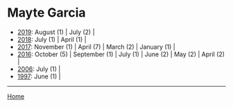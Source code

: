 # Mayte Garcia

  * [2019](./mayte-garcia-2019.md): 
      August (1) | 
      July (2) | 
  * [2018](./mayte-garcia-2018.md): 
      July (1) | 
      April (1) | 
  * [2017](./mayte-garcia-2017.md): 
      November (1) | 
      April (7) | 
      March (2) | 
      January (1) | 
  * [2016](./mayte-garcia-2016.md): 
      October (5) | 
      September (1) | 
      July (1) | 
      June (2) | 
      May (2) | 
      April (2) | 
  * [2006](./mayte-garcia-2006.md): 
      July (1) | 
  * [1997](./mayte-garcia-1997.md): 
      June (1) | 

----

[Home](../)
